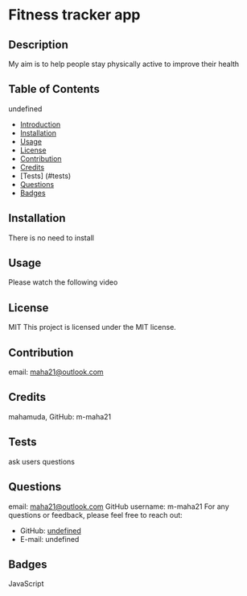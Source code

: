 
  
# Fitness tracker app

## Description 
My aim is to help people stay physically active to improve their health

## Table of Contents 
undefined
- [Introduction](#description)
- [Installation](#installation)
- [Usage](#usage)
- [License](#license)
- [Contribution](#contribution)
- [Credits](#credits)
- [Tests] (#tests)
- [Questions](#questions)
- [Badges](#badges)

## Installation 
There is no need to install

## Usage 
Please watch the following video

## License 
MIT
This project is licensed under the MIT license. 

## Contribution 
email: maha21@outlook.com

## Credits 
mahamuda, GitHub: m-maha21

## Tests 
ask users questions

## Questions 
email: maha21@outlook.com GitHub username: m-maha21
For any questions or feedback, please feel free to reach out: 
- GitHub: [undefined](https://github.com/undefined)
- E-mail: undefined

## Badges 
JavaScript

